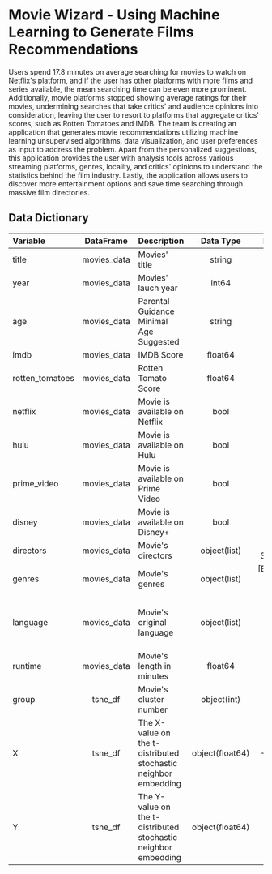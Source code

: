 # Movie Wizard - Using Machine Learning to Generate Films Recommendations
Users spend 17.8 minutes on average searching for movies to watch on Netflix's
platform, and if the user has other platforms with more films and series available, the mean
searching time can be even more prominent. Additionally, movie platforms stopped showing
average ratings for their movies, undermining searches that take critics' and audience opinions
into consideration, leaving the user to resort to platforms that aggregate critics' scores, such as
Rotten Tomatoes and IMDB.
The team is creating an application that generates movie recommendations utilizing
machine learning unsupervised algorithms, data visualization, and user preferences as input to
address the problem. Apart from the personalized suggestions, this application provides the user
with analysis tools across various streaming platforms, genres, locality, and critics' opinions to
understand the statistics behind the film industry. Lastly, the application allows users to discover
more entertainment options and save time searching through massive film directories. 

## Data Dictionary
|Variable|DataFrame|Description|Data Type|Example|
|:---|:---:|:----|:---:|:---:|
|title|movies_data|Movies' title|string|The Irishman|
|year|movies_data|Movies' lauch year|int64|2019|
|age|movies_data|Parental Guidance Minimal Age Suggested|string|18+|
|imdb|movies_data|IMDB Score|float64|7.8|
|rotten_tomatoes|movies_data|Rotten Tomato Score|float64|98.0|
|netflix|movies_data|Movie is available on Netflix|bool|True|
|hulu|movies_data|Movie is available on Hulu|bool|False|
|prime_video|movies_data|Movie is available on Prime Video|bool|False|
|disney|movies_data|Movie is available on Disney+|bool|False|
|directors|movies_data|Movie's directors|object(list)|[Marting Scorsese]|
|genres|movies_data|Movie's genres|object(list)|[Biography, Crime, Drama]|
|language|movies_data|Movie's original language|object(list)|[English, Italian, Latin, Spanish, German]|
|runtime|movies_data|Movie's length in minutes|float64|209.0|
|group|tsne_df|Movie's cluster number|object(int)|18|
|X|tsne_df|The X-value on the t-distributed stochastic neighbor embedding|object(float64)|-64.7094|
|Y|tsne_df|The Y-value on the t-distributed stochastic neighbor embedding|object(float64)|43.7906|
